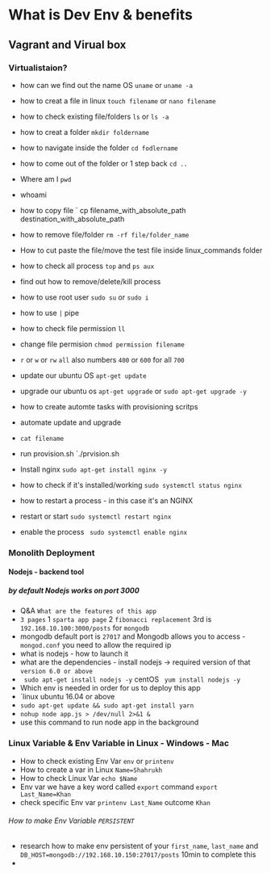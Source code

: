 # What is Dev Env & benefits
## Vagrant and Virual box
### Virtualistaion?



- how can we find out the name OS `uname` or `uname -a`
- how to creat a file in linux `touch filename` or `nano filename`
- how to check existing file/folders `ls` or `ls -a`
- how to creat a folder `mkdir foldername`
- how to navigate inside the folder `cd fodlername`
- how to come out of the folder or 1 step back `cd ..`
- Where am I  `pwd`
- whoami
- how to copy file ` cp filename_with_absolute_path destination_with_absolute_path
- how to remove file/folder `rm -rf file/folder_name`

- How to cut paste the file/move the test file inside linux_commands folder
- how to check all process `top`
and `ps aux`
- find out how to remove/delete/kill process 
- how to use root user `sudo su` or `sudo i`

- how to use `|` pipe
- how to check file permission `ll`
- change file permision `chmod permission filename`
- `r` or `w` or `rw` `all` also numbers `400` or `600` for all `700`
- update our ubuntu OS `apt-get update`
- upgrade our ubuntu os `apt-get upgrade` or `sudo apt-get upgrade -y`

- how to create automte tasks with provisioning scritps
- automate update and upgrade 
- `cat filename`
- run provision.sh `./prvision.sh
- Install nginx `sudo apt-get install nginx -y`
- how to check if it's installed/working `sudo systemctl status nginx`
- how to restart a process - in this case it's an NGINX
- restart or start `sudo systemctl restart nginx`
- enable the process ` sudo systemctl enable nginx`

### Monolith Deployment 
#### Nodejs - backend tool
##### by default Nodejs works on port 3000
- Q&A `What are the features of this app`
- `3 pages` 1   `sparta app page` 2 `fibonacci replacement` 3rd is ` 192.168.10.100:3000/posts` for `mongodb`
- mongodb default port is `27017` and Mongodb allows you to access - `mongod.conf` you need to allow the required ip
- what is nodejs - how to launch it
- what are the dependencies - install nodejs -> required version of that `version 6.0 or above`
- ` sudo apt-get install nodejs -y` centOS ` yum install nodejs -y`
- Which env is needed in order for us to deploy this app
- `linux ubuntu 16.04 or above
- `sudo apt-get update && sudo apt-get install yarn`
- `nohup node app.js > /dev/null 2>&1 &`
- use this command to run node app in the background

### Linux Variable & Env Variable in Linux - Windows - Mac
- How to check existing Env Var `env` or `printenv`
- How to create a var in Linux `Name=Shahrukh`
- How to check Linux Var `echo $Name`
- Env var we have a key word called `export` command `export Last_Name=Khan`
- check specific Env var `printenv Last_Name` outcome `Khan`
###### How to make Env Variable `PERSISTENT`
- research how to make env persistent of your `first_name`, `last_name` and `DB_HOST=mongodb://192.168.10.150:27017/posts` 10min to complete this
- 
  